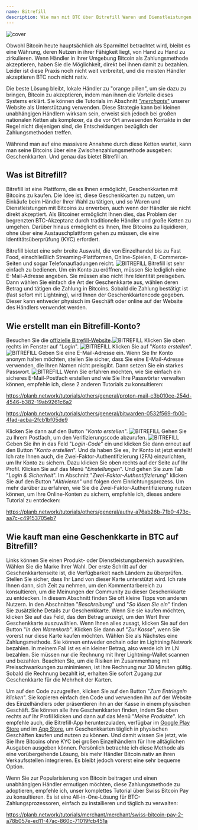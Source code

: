 ```yaml
---
name: Bitrefill
description: Wie man mit BTC über Bitrefill Waren und Dienstleistungen kauft?
---
```

![cover](assets/cover.webp)

Obwohl Bitcoin heute hauptsächlich als Sparmittel betrachtet wird, bleibt es eine Währung, deren Nutzen in ihrer Fähigkeit liegt, von Hand zu Hand zu zirkulieren. Wenn Händler in Ihrer Umgebung Bitcoin als Zahlungsmethode akzeptieren, haben Sie die Möglichkeit, direkt bei ihnen damit zu bezahlen. Leider ist diese Praxis noch nicht weit verbreitet, und die meisten Händler akzeptieren BTC noch nicht nativ.

Die beste Lösung bleibt, lokale Händler zu "orange pillen", um sie dazu zu bringen, Bitcoin zu akzeptieren, indem man ihnen die Vorteile dieses Systems erklärt. Sie können die Tutorials im Abschnitt ["*merchants*"](https://planb.network/tutorials/merchant) unserer Website als Unterstützung verwenden. Diese Strategie kann bei kleinen unabhängigen Händlern wirksam sein, erweist sich jedoch bei großen nationalen Ketten als komplexer, da die vor Ort anwesenden Kontakte in der Regel nicht diejenigen sind, die Entscheidungen bezüglich der Zahlungsmethoden treffen.

Während man auf eine massivere Annahme durch diese Ketten wartet, kann man seine Bitcoins über eine Zwischenzahlungsmethode ausgeben: Geschenkkarten. Und genau das bietet Bitrefill an.

## Was ist Bitrefill?

Bitrefill ist eine Plattform, die es Ihnen ermöglicht, Geschenkkarten mit Bitcoins zu kaufen. Die Idee ist, diese Geschenkkarten zu nutzen, um Einkäufe beim Händler Ihrer Wahl zu tätigen, und so Waren und Dienstleistungen mit Bitcoins zu erwerben, auch wenn der Händler sie nicht direkt akzeptiert. Als Bitcoiner ermöglicht Ihnen dies, das Problem der begrenzten BTC-Akzeptanz durch traditionelle Händler und große Ketten zu umgehen. Darüber hinaus ermöglicht es Ihnen, Ihre Bitcoins zu liquidieren, ohne über eine Austauschplattform gehen zu müssen, die eine Identitätsüberprüfung (KYC) erfordert.

Bitrefill bietet eine sehr breite Auswahl, die von Einzelhandel bis zu Fast Food, einschließlich Streaming-Plattformen, Online-Spielen, E-Commerce-Seiten und sogar Telefonaufladungen reicht.
![BITREFILL](assets/notext/01.webp)
Bitrefill ist sehr einfach zu bedienen. Um ein Konto zu eröffnen, müssen Sie lediglich eine E-Mail-Adresse angeben. Sie müssen also nicht Ihre Identität preisgeben. Dann wählen Sie einfach die Art der Geschenkkarte aus, wählen deren Betrag und tätigen die Zahlung in Bitcoins. Sobald die Zahlung bestätigt ist (fast sofort mit Lightning), wird Ihnen der Geschenkkartencode gegeben. Dieser kann entweder physisch im Geschäft oder online auf der Website des Händlers verwendet werden.

## Wie erstellt man ein Bitrefill-Konto?
Besuchen Sie die [offizielle Bitrefill-Website](https://www.bitrefill.com).![BITREFILL](assets/notext/02.webp)
Klicken Sie oben rechts im Fenster auf "*Login*".
![BITREFILL](assets/notext/03.webp)
Klicken Sie auf "*Konto erstellen*".
![BITREFILL](assets/notext/04.webp)
Geben Sie eine E-Mail-Adresse ein. Wenn Sie Ihr Konto anonym halten möchten, stellen Sie sicher, dass Sie eine E-Mail-Adresse verwenden, die Ihren Namen nicht preisgibt. Dann setzen Sie ein starkes Passwort.
![BITREFILL](assets/notext/05.webp)
Wenn Sie erfahren möchten, wie Sie einfach ein sicheres E-Mail-Postfach erstellen und wie Sie Ihre Passwörter verwalten können, empfehle ich, diese 2 anderen Tutorials zu konsultieren:

https://planb.network/tutorials/others/general/proton-mail-c3b010ce-254d-4546-b382-19ab9261c6a2

https://planb.network/tutorials/others/general/bitwarden-0532f569-fb00-4fad-acba-2fcb1bf05de9

Klicken Sie dann auf den Button "*Konto erstellen*".
![BITREFILL](assets/notext/06.webp)
Gehen Sie zu Ihrem Postfach, um den Verifizierungscode abzurufen.
![BITREFILL](assets/notext/07.webp)
Geben Sie ihn in das Feld "*Login-Code*" ein und klicken Sie dann erneut auf den Button "*Konto erstellen*".
Und da haben Sie es, Ihr Konto ist jetzt erstellt!
Ich rate Ihnen auch, die Zwei-Faktor-Authentifizierung (2FA) einzurichten, um Ihr Konto zu sichern. Dazu klicken Sie oben rechts auf der Seite auf Ihr Profil.
Klicken Sie auf das Menü "*Einstellungen*".
Und gehen Sie zum Tab "*Login & Sicherheit*".
Im Abschnitt "*Zwei-Faktor-Authentifizierung*" klicken Sie auf den Button "*Aktivieren*" und folgen dem Einrichtungsprozess.
Um mehr darüber zu erfahren, wie Sie die Zwei-Faktor-Authentifizierung nutzen können, um Ihre Online-Konten zu sichern, empfehle ich, dieses andere Tutorial zu entdecken:

https://planb.network/tutorials/others/general/authy-a76ab26b-71b0-473c-aa7c-c49153705eb7

## Wie kauft man eine Geschenkkarte in BTC auf Bitrefill?

Links können Sie einen Produkt- oder Dienstleistungsbereich auswählen.
Wählen Sie die Marke Ihrer Wahl.
Der erste Schritt auf der Geschenkkartenseite ist, die Verfügbarkeit nach Ländern zu überprüfen. Stellen Sie sicher, dass Ihr Land von dieser Karte unterstützt wird.
Ich rate Ihnen dann, sich Zeit zu nehmen, um den Kommentarbereich zu konsultieren, um die Meinungen der Community zu dieser Geschenkkarte zu entdecken.
In diesem Abschnitt finden Sie oft kleine Tipps von anderen Nutzern.
In den Abschnitten "*Beschreibung*" und "*So lösen Sie ein*" finden Sie zusätzliche Details zur Geschenkkarte.
Wenn Sie sie kaufen möchten, klicken Sie auf das Feld, das den Betrag anzeigt, um den Wert Ihrer Geschenkkarte auszuwählen.
Wenn Ihnen alles zusagt, klicken Sie auf den Button "*In den Warenkorb*".
Klicken Sie dann auf "*Zur Kasse*", wenn Sie vorerst nur diese Karte kaufen möchten.
Wählen Sie als Nächstes eine Zahlungsmethode. Sie können entweder onchain oder im Lightning Network bezahlen. In meinem Fall ist es ein kleiner Betrag, also werde ich im LN bezahlen.
Sie müssen nur die Rechnung mit Ihrer Lightning-Wallet scannen und bezahlen. Beachten Sie, um die Risiken im Zusammenhang mit Preisschwankungen zu minimieren, ist Ihre Rechnung nur 30 Minuten gültig.
Sobald die Rechnung bezahlt ist, erhalten Sie sofort Zugang zur Geschenkkarte für die Mehrheit der Karten.

Um auf den Code zuzugreifen, klicken Sie auf den Button "*Zum Entriegeln klicken*".
Sie kopieren einfach den Code und verwenden ihn auf der Website des Einzelhändlers oder präsentieren ihn an der Kasse in einem physischen Geschäft.
Sie können alle Ihre Geschenkkarten finden, indem Sie oben rechts auf Ihr Profil klicken und dann auf das Menü "*Meine Produkte*".
Ich empfehle auch, die Bitrefill-App herunterzuladen, verfügbar im [Google Play Store](https://play.google.com/store/apps/details?id=com.bitrefill.app) und im [App Store](https://apps.apple.com/in/app/bitrefill/id1378102623), um Geschenkkarten täglich in physischen Geschäften kaufen und nutzen zu können.
Und damit wissen Sie jetzt, wie Sie Ihre Bitcoins ohne KYC bei großen Einzelhändlern für Ihre alltäglichen Ausgaben ausgeben können. Persönlich betrachte ich diese Methode als eine vorübergehende Lösung, bis mehr Händler Bitcoin nativ an ihren Verkaufsstellen integrieren. Es bleibt jedoch vorerst eine sehr bequeme Option.

Wenn Sie zur Popularisierung von Bitcoin beitragen und einen unabhängigen Händler ermutigen möchten, diese Zahlungsmethode zu adoptieren, empfehle ich, unser komplettes Tutorial über Swiss Bitcoin Pay zu konsultieren. Es ist eine All-in-One-Lösung für BTC-Zahlungsprozessoren, einfach zu installieren und täglich zu verwalten:

https://planb.network/tutorials/merchant/merchant/swiss-bitcoin-pay-2-a78b057e-ed11-47ac-860c-71019fcb451a
